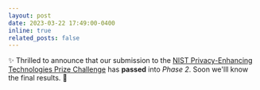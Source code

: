 ```yaml
---
layout: post
date: 2023-03-22 17:49:00-0400
inline: true
related_posts: false
---
```


:sparkles: Thrilled to announce that our submission to the [NIST Privacy-Enhancing Technologies Prize Challenge](https://petsprizechallenges.com/)  has **passed** into _Phase 2_. Soon we'lll know the final results. :crossed_fingers: 